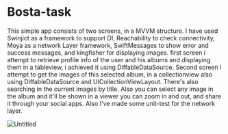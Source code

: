 # Bosta-task

This simple app consists of two screens, in a MVVM structure.
I have used Swinjict as a framework to support DI, Reachability to check connectivity, Moya as a network Layer framework, SwiftMessages to show error and success messages, and kingfisher for displaying images.
first screen i attempt to retrieve profile info of the user and his albums and displaying them in a tableview, i achieved it using DiffableDataSource.
Second screen I attempt to get the images of this selected album, in a collectionview also using DiffableDataSource and UICollectionViewLayout.
There's also searching in the current images by title.
Also you can select any image in the album and it'll be shown in a viewer you can zoom in and out, and share it through your social apps.
Also I've made some unit-test for the network layer.

![Untitled](https://user-images.githubusercontent.com/46921426/174447582-552446c0-be9f-4d72-9e91-1cd39ae60739.gif)
